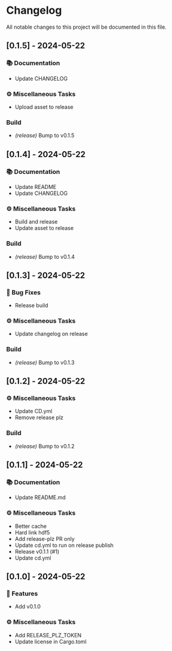 # Changelog

All notable changes to this project will be documented in this file.

## [0.1.5] - 2024-05-22

### 📚 Documentation

- Update CHANGELOG

### ⚙️ Miscellaneous Tasks

- Upload asset to release

### Build

- *(release)* Bump to v0.1.5

## [0.1.4] - 2024-05-22

### 📚 Documentation

- Update README
- Update CHANGELOG

### ⚙️ Miscellaneous Tasks

- Build and release
- Update asset to release

### Build

- *(release)* Bump to v0.1.4

## [0.1.3] - 2024-05-22

### 🐛 Bug Fixes

- Release build

### ⚙️ Miscellaneous Tasks

- Update changelog on release

### Build

- *(release)* Bump to v0.1.3

## [0.1.2] - 2024-05-22

### ⚙️ Miscellaneous Tasks

- Update CD.yml
- Remove release plz

### Build

- *(release)* Bump to v0.1.2

## [0.1.1] - 2024-05-22

### 📚 Documentation

- Update README.md

### ⚙️ Miscellaneous Tasks

- Better cache
- Hard link hdf5
- Add release-plz PR only
- Update cd.yml to run on release publish
- Release v0.1.1 (#1)
- Update cd.yml

## [0.1.0] - 2024-05-22

### 🚀 Features

- Add v0.1.0

### ⚙️ Miscellaneous Tasks

- Add RELEASE_PLZ_TOKEN
- Update license in Cargo.toml

<!-- generated by git-cliff -->

